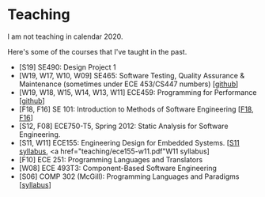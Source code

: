 # Teaching

I am not teaching in calendar 2020.

Here's some of the courses that I've taught in the past.

*  [S19] SE490: Design Project 1
*  [W19, W17, W10, W09] SE465: Software Testing, Quality Assurance &amp; Maintenance (sometimes under ECE 453/CS447 numbers) [<a href="https://github.com/patricklam/stqam-2019">github</a>]
*  [W19, W18, W15, W14, W13, W11] ECE459: Programming for Performance [<a href="https://github.com/jzarnett/ece459">github</a>]
*  [F18, F16] SE 101: Introduction to Methods of Software Engineering [<a href="https:///github.com/patricklam/se101-f18">F18</a>, <a href="https:///github.com/patricklam/se101-f16">F16</a>]
* [S12, F08] ECE750-T5, Spring 2012: Static Analysis for Software Engineering.
* [S11, W11] ECE155: Engineering Design for Embedded Systems. [<a href="teaching/ece155-s11.pdf">S11 syllabus</a>, <a href="teaching/ece155-w11.pdf"</a>W11 syllabus</a>]
* [F10] ECE 251: Programming Languages and Translators
* [W08] ECE 493T3: Component-Based Software Engineering
* [S06] COMP 302 (McGill): Programming Languages and Paradigms [<a href="teaching/comp302-s06.pdf">syllabus</a>]
